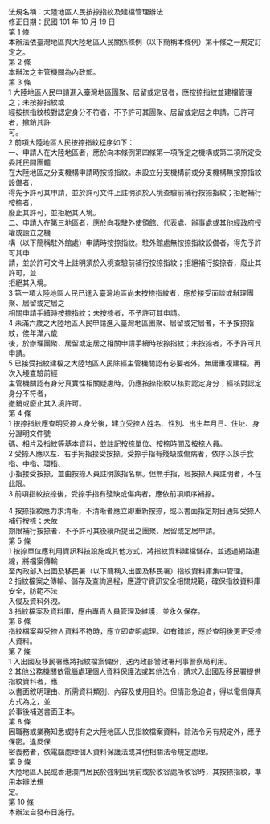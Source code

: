 法規名稱：大陸地區人民按捺指紋及建檔管理辦法  
修正日期：民國 101 年 10 月 19 日  
第 1 條  
本辦法依臺灣地區與大陸地區人民關係條例（以下簡稱本條例）第十條之一規定訂定之。  
第 2 條  
本辦法之主管機關為內政部。  
第 3 條  
1 大陸地區人民申請進入臺灣地區團聚、居留或定居者，應按捺指紋並建檔管理之；未按捺指紋或  
經按捺指紋核對認定身分不符者，不予許可其團聚、居留或定居之申請，已許可者，撤銷其許  
可。  
2 前項大陸地區人民按捺指紋程序如下：  
一、申請人在大陸地區者，應於向本條例第四條第一項所定之機構或第二項所定受委託民間團體  
在大陸地區之分支機構申請時按捺指紋。未設立分支機構前或分支機構無按捺指紋設備者，  
得先予許可其申請，並於許可文件上註明須於入境查驗前補行按捺指紋；拒絕補行按捺者，  
廢止其許可，並拒絕其入境。  
二、申請人在第三地區者，應於向我駐外使領館、代表處、辦事處或其他經政府授權或設立之機  
構（以下簡稱駐外館處）申請時按捺指紋。駐外館處無按捺指紋設備者，得先予許可其申  
請，並於許可文件上註明須於入境查驗前補行按捺指紋；拒絕補行按捺者，廢止其許可，並  
拒絕其入境。  
3 第一項大陸地區人民已進入臺灣地區尚未按捺指紋者，應於接受面談或辦理團聚、居留或定居之  
相關申請手續時按捺指紋；未按捺者，不予許可其申請。  
4 未滿六歲之大陸地區人民申請進入臺灣地區團聚、居留或定居者，不予按捺指紋，俟年滿六歲  
後，於辦理團聚、居留或定居之相關申請手續時按捺指紋；未按捺者，不予許可其申請。  
5 已接受指紋建檔之大陸地區人民除經主管機關認有必要者外，無庸重複建檔。再次入境查驗前經  
主管機關認有身分真實性相關疑慮時，仍應按捺指紋以核對認定身分；經核對認定身分不符者，  
撤銷或廢止其入境許可。  
第 4 條  
1 按捺指紋應查明受捺人身分後，建立受捺人姓名、性別、出生年月日、住址、身分證明文件號  
碼、相片及指紋等基本資料，並註記按捺單位、按捺時間及按捺人員。  
2 受捺人應以左、右手拇指接受按捺。受捺手指有殘缺或傷病者，依序以該手食指、中指、環指、  
小指接受按捺，並由按捺人員註明該指名稱。但無手指，經按捺人員註明者，不在此限。  
3 前項指紋按捺後，受捺手指有殘缺或傷病者，應依前項順序補捺。  


4 按捺指紋應力求清晰，不清晰者應立即重新按捺，或以書面指定期日通知受捺人補行按捺；未依  
期限補行按捺者，不予許可其後續所提出之團聚、居留或定居申請。  
第 5 條  
1 按捺單位應利用資訊科技設施或其他方式，將指紋資料建檔儲存，並透過網路連線，將檔案傳輸  
至內政部入出國及移民署（以下簡稱入出國及移民署）指紋資料庫集中管理。  
2 指紋檔案之傳輸、儲存及查詢過程，應遵守資訊安全相關規範，確保指紋資料庫安全，防範不法  
入侵及資料外洩。  
3 指紋檔案及資料庫，應由專責人員管理及維護，並永久保存。  
第 6 條  
指紋檔案與受捺人資料不符時，應立即查明處理。如有錯誤，應於查明後更正受捺人資料。  
第 7 條  
1 入出國及移民署應將指紋檔案備份，送內政部警政署刑事警察局利用。  
2 其他公務機關依電腦處理個人資料保護法或其他法令，請求入出國及移民署提供指紋資料者，應  
以書面敘明理由、所需資料類別、內容及使用目的。但情形急迫者，得以電信傳真方式為之，並  
於事後補送書面正本。  
第 8 條  
因職務或業務知悉或持有之大陸地區人民指紋檔案資料，除法令另有規定外，應予保密。違反保  
密義務者，依電腦處理個人資料保護法或其他相關法令規定處理。  
第 9 條  
大陸地區人民或香港澳門居民於強制出境前或於收容處所收容時，其按捺指紋，準用本辦法規  
定。  
第 10 條  
本辦法自發布日施行。  


